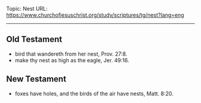 Topic: Nest
URL: https://www.churchofjesuschrist.org/study/scriptures/tg/nest?lang=eng

---

## Old Testament

- bird that wandereth from her nest, Prov. 27:8.
- make thy nest as high as the eagle, Jer. 49:16.

## New Testament

- foxes have holes, and the birds of the air have nests, Matt. 8:20.

